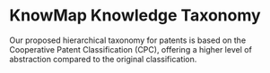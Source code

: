 # KnowMap Knowledge Taxonomy
Our proposed hierarchical taxonomy for patents is based on the Cooperative Patent Classification (CPC), offering a higher level of abstraction compared to the original classification.
